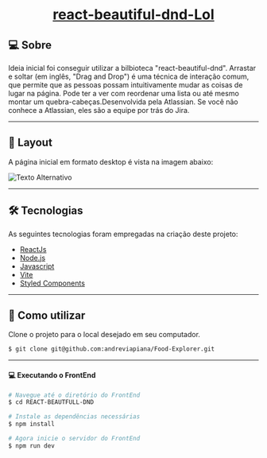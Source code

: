 <p align="center">
  <h1 align="center"><a href="">react-beautiful-dnd-Lol</a></h1>
</p>

## 💻 Sobre
Ideia inicial foi conseguir utilizar a bilbioteca "react-beautiful-dnd". Arrastar e soltar (em inglês, "Drag and Drop") é uma técnica de interação comum, que permite que as pessoas possam intuitivamente mudar as coisas de lugar na página. Pode ter a ver com reordenar uma lista ou até mesmo montar um quebra-cabeças.Desenvolvida pela Atlassian.  Se você não conhece a Atlassian, eles são a equipe por trás do Jira.


___

## 🎨 Layout
A página inicial em formato desktop é vista na imagem abaixo:

![Texto Alternativo](https://i.imgur.com/TjzJB6z.png)

___

## 🛠 Tecnologias

As seguintes tecnologias foram empregadas na criação deste projeto:

- [ReactJs](https://reactjs.org)
- [Node.js](https://nodejs.org/en/)
- [Javascript](https://developer.mozilla.org/pt-BR/docs/Web/JavaScript)
- [Vite](https://vitejs.dev/)
- [Styled Components](https://styled-components.com/)

___

## 🚀 Como utilizar

Clone o projeto para o local desejado em seu computador.

```bash
$ git clone git@github.com:andreviapiana/Food-Explorer.git
```
___
#### 💻 Executando o FrontEnd
```bash
# Navegue até o diretório do FrontEnd
$ cd REACT-BEAUTFULL-DND

# Instale as dependências necessárias
$ npm install

# Agora inicie o servidor do FrontEnd
$ npm run dev

